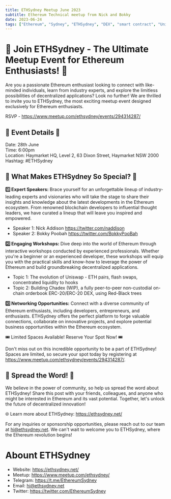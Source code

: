 ```yaml
---
title: ETHSydney Meetup June 2023
subtitle: Ethereum Technical meetup from Nick and Bokky
date: 2023-06-24
tags: ["Ethereum", "Sydney", "ETHSydney", "DEX", "smart contract", "Uniswap"]
---
```


# 📣 Join ETHSydney - The Ultimate Meetup Event for Ethereum Enthusiasts! 🚀

Are you a passionate Ethereum enthusiast looking to connect with like-minded individuals, learn from industry experts, and explore the limitless possibilities of decentralized applications? Look no further! We are thrilled to invite you to ETHSydney, the most exciting meetup event designed exclusively for Ethereum enthusiasts.

RSVP - https://www.meetup.com/ethsydney/events/294314287/

## 🌟 Event Details 🌟
Date: 28th June  
Time: 6:00pm  
Location: Haymarket HQ, Level 2, 63 Dixon Street, Haymarket NSW 2000  
Hashtag: #ETHSydney  

## 🎉 What Makes ETHSydney So Special? 🎉

**1️⃣ Expert Speakers:** Brace yourself for an unforgettable lineup of industry-leading experts and visionaries who will take the stage to share their insights and knowledge about the latest developments in the Ethereum ecosystem. From renowned blockchain developers to influential thought leaders, we have curated a lineup that will leave you inspired and empowered.

- Speaker 1: Nick Addison https://twitter.com/naddison
- Speaker 2: Bokky Poobah https://twitter.com/BokkyPooBah

**2️⃣ Engaging Workshops:** Dive deep into the world of Ethereum through interactive workshops conducted by experienced professionals. Whether you're a beginner or an experienced developer, these workshops will equip you with the practical skills and know-how to leverage the power of Ethereum and build groundbreaking decentralized applications.

- Topic 1: The evolution of Uniswap - ETH pairs, flash swaps, concentrated liquidity to hooks
- Topic 2: Building Chadex (WIP), a fully peer-to-peer non-custodial on-chain orderbook ERC-20/ERC-20 DEX, using Red-Black trees

**3️⃣ Networking Opportunities:** Connect with a diverse community of Ethereum enthusiasts, including developers, entrepreneurs, and enthusiasts. ETHSydney offers the perfect platform to forge valuable connections, collaborate on innovative projects, and explore potential business opportunities within the Ethereum ecosystem.

🎟️ Limited Spaces Available! Reserve Your Spot Now! 🎟️

Don't miss out on this incredible opportunity to be a part of ETHSydney! Spaces are limited, so secure your spot today by registering at https://www.meetup.com/ethsydney/events/294314287/.

## 📣 Spread the Word! 📣

We believe in the power of community, so help us spread the word about ETHSydney! Share this post with your friends, colleagues, and anyone who might be interested in Ethereum and its vast potential. Together, let's unlock the future of decentralized innovation!

🌐 Learn more about ETHSydney: https://ethsydney.net/

For any inquiries or sponsorship opportunities, please reach out to our team at hi@ethsydney.net. We can't wait to welcome you to ETHSydney, where the Ethereum revolution begins!

# Abount ETHSydney

- Website: https://ethsydney.net/
- Meetup: https://www.meetup.com/ethsydney/
- Telegram: https://t.me/EthereumSydney
- Email: hi@ethsydney.net
- Twitter: https://twitter.com/EthereumSydney